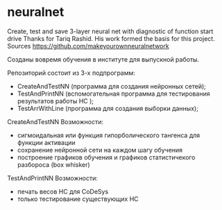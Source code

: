 # neuralnet
Create, test and save 3-layer neural net with diagnostic of function start drive
Thanks for Tariq Rashid. His work formed the basis for this project. Sources https://github.com/makeyourownneuralnetwork

Созданы вовремя обучения в институте для выпускной работы.

Репозиторий состоит из 3-х подпрограмм: 
 - CreateAndTestNN (программа для создания нейронных сетей); 
 - TestAndPrintNN (вспомогательная программа для тестирования результатов работы НС );
 - TestArrWithLine (программа для создания выборки данных);

CreateAndTestNN
Возможности:
 - сигмоидальная или функция гипорболического тангенса для функции активации
 - сохранение нейронной сети на каждом шагу обучения
 - построение графиков обучения и графиков статистичекого разбороса (box whisker)

TestAndPrintNN
Возможности:
 - печать весов НС для CoDeSys
 - только тестирование существующих НС
 
